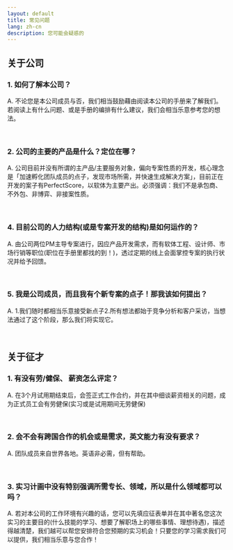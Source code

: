 ```yaml
---
layout: default
title: 常见问题
lang: zh-cn
description: 您可能会疑惑的
---
```




## 关于公司

### 1. 如何了解本公司？
A. 不论您是本公司成员与否，我们相当鼓励藉由阅读本公司的手册来了解我们。若阅读上有什么问题、或是手册的编排有什么建议，我们会相当乐意参考您的想法。

<br>

### 2. 公司的主要的产品是什么？定位在哪？
A. 公司目前并没有所谓的主产品/主要服务对象，偏向专案性质的开发，核心理念是「加速孵化团队成员的点子，发现市场所需，并快速生成解决方案」，目前正在开发的案子有PerfectScore，以软体为主要产出。必须强调：我们不是承包商、不外包、非博弈、非接案性质。

<br>

### 4. 目前公司的人力结构(或是专案开发的结构)是如何运作的？
A. 由公司两位PM主导专案进行，因应产品开发需求，而有软体工程、设计师、市场行销等职位(职位在手册里都找的到！)，透过定期的线上会面掌控专案的执行状况并给予回馈。


<br>

### 5. 我是公司成员，而且我有个新专案的点子！那我该如何提出？
A. 1.我们随时都相当乐意接受新点子2.所有想法都始于竞争分析和客户采访，当想法通过了这个阶段，那么我们将实现它。

<br>

## 关于征才

### 1. 有没有劳/健保、 薪资怎么评定？
A. 在3个月试用期结束后，会签正式工作合约，并在其中细谈薪资相关的问题，成为正式员工会有劳健保(实习或是试用期间无劳健保)

<br>

### 2. 会不会有跨国合作的机会或是需求，英文能力有没有要求？
A. 团队成员来自世界各地。英语非必需，但有帮助。

<br>

### 3. 实习计画中没有特别强调所需专长、领域，所以是什么领域都可以吗？
A. 若对本公司的工作环境有兴趣的话，您可以先填应征表单并在其中著名您这次实习的主要目的(什么技能的学习、想要了解职场上的哪些事情、理想待遇)，描述得越清楚，我们越可以帮您安排符合您预期的实习机会！只要您的学习需求我们可以提供，我们相当乐意与您合作！

